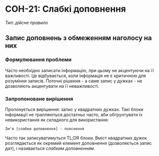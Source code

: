 # СОН-21: Слабкі доповнення
*Тип: дійсне правило*
## Запис доповнень з обмеженням наголосу на них
### Формулювання проблеми
Часто необхідно записати інформацію, при цьому не акцентуючи на її важливості. Це відбувається, коли інформація не є критичною для розуміння записів. Поточні рішення - а саме запис у дужках - не дозволяють акцентувати на її неважливості.
### Запропоноване вирішення
Пропонується вирішення: запис у квадратних дужках. Такі блоки інформації не трапляються достатньо часто, аби обгрунтувати їх невикористання як складного для використання:
```
Ім'я [слабке доповнення] - пояснення
```
Часто так записуватимуться TL;DR блоки. Вміст квадратних дужок розглядається як окремий елемент доповнення (дозволяється запис дат), і називається *слабким доповненням*.

